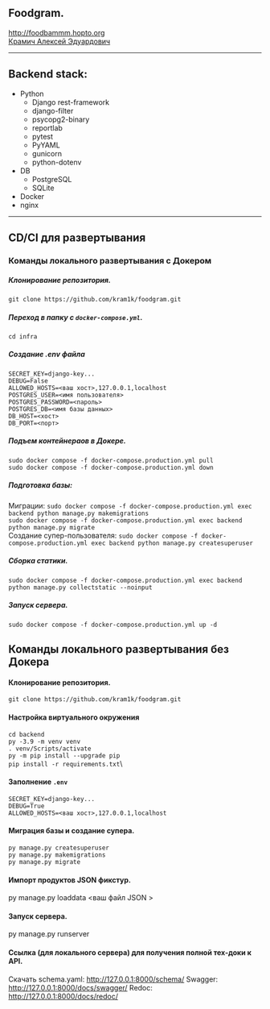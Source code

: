 ## Foodgram.

http://foodbammm.hopto.org \
 [Крамич Алексей Эдуардович ](https://github.com/kram1k)


---
## Backend stack:
- Python
	- Django rest-framework
	- django-filter
	- psycopg2-binary
	- reportlab
	- pytest
	- PyYAML
	- gunicorn
	- python-dotenv
- DB
	- PostgreSQL
	- SQLite
- Docker
- nginx


---
## CD/CI для развертывания

### Команды локального развертывания с Докером 
##### Клонирование репозитория.
`git clone https://github.com/kram1k/foodgram.git`
##### Переход в папку с `docker-compose.yml`.
`cd infra`
##### Создание .env файла
`SECRET_KEY=django-key...`\
`DEBUG=False`\
`ALLOWED_HOSTS=<ваш хост>,127.0.0.1,localhost`\
`POSTGRES_USER=<имя пользователя>`\
`POSTGRES_PASSWORD=<пароль>`\
`POSTGRES_DB=<имя базы данных>`\
`DB_HOST=<хост>`\
`DB_PORT=<порт>`
##### Подъем контейнераов в Докере.
`sudo docker compose -f docker-compose.production.yml pull`\
`sudo docker compose -f docker-compose.production.yml down`
##### Подготовка базы:
Миграции:
`sudo docker compose -f docker-compose.production.yml exec backend python manage.py makemigrations`\
`sudo docker compose -f docker-compose.production.yml exec backend python manage.py migrate`\
Создание супер-пользователя:
`sudo docker compose -f docker-compose.production.yml exec backend python manage.py createsuperuser`
##### Сборка статики.
`sudo docker compose -f docker-compose.production.yml exec backend python manage.py collectstatic --noinput`
##### Запуск сервера.

`sudo docker compose -f docker-compose.production.yml up -d`
## Команды локального развертывания без Докера

#### Клонирование репозитория.
`git clone https://github.com/kram1k/foodgram.git`
#### Настройка виртуального окружения
`cd backend`\
`py -3.9 -m venv venv`\
`. venv/Scripts/activate`\
`py -m pip install --upgrade pip`\
`pip install -r requirements.txt`\
#### Заполнение `.env`
`SECRET_KEY=django-key...`\
`DEBUG=True`\
`ALLOWED_HOSTS=<ваш хост>,127.0.0.1,localhost`

#### Миграция базы и создание супера.
`py manage.py createsuperuser`\
`py manage.py makemigrations`\
`py manage.py migrate`
#### Импорт продуктов JSON фикстур.
py manage.py loaddata <ваш файл JSON >  
#### Запуск сервера.
py manage.py runserver  

#### Ссылка (для локального сервера) для получения полной тех-доки к API.
Скачать schema.yaml: http://127.0.0.1:8000/schema/
Swagger:  http://127.0.0.1:8000/docs/swagger/
Redoc: http://127.0.0.1:8000/docs/redoc/